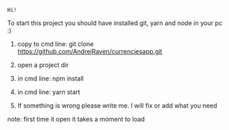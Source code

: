     Hi!

To start this project you should have installed git, yarn and node in your pc :)

1) copy to cmd line: git clone https://github.com/AndrejRaven/currenciesapp.git

2) open a project dir

3) in cmd line: npm install

4) in cmd line: yarn start

5) If something is wrong please write me. I will fix or add what you need

note: first time it open it takes a moment to load

